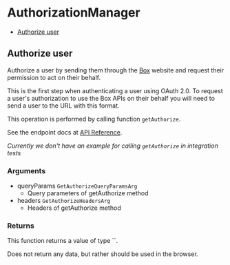 # AuthorizationManager


- [Authorize user](#authorize-user)

## Authorize user

Authorize a user by sending them through the [Box](https://box.com)
website and request their permission to act on their behalf.

This is the first step when authenticating a user using
OAuth 2.0. To request a user's authorization to use the Box APIs
on their behalf you will need to send a user to the URL with this
format.

This operation is performed by calling function `getAuthorize`.

See the endpoint docs at
[API Reference](https://developer.box.com/reference/get-authorize/).

*Currently we don't have an example for calling `getAuthorize` in integration tests*

### Arguments

- queryParams `GetAuthorizeQueryParamsArg`
  - Query parameters of getAuthorize method
- headers `GetAuthorizeHeadersArg`
  - Headers of getAuthorize method


### Returns

This function returns a value of type ``.

Does not return any data, but rather should be used in the browser.


